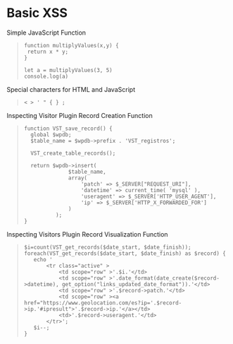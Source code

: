# Basic XSS

Simple JavaScript Function
>``` shell
>function multiplyValues(x,y) {
>  return x * y;
>}
> 
>let a = multiplyValues(3, 5)
>console.log(a)
>```

Special characters for HTML and JavaScript
>``` shell
>< > ' " { } ;
>```

Inspecting Visitor Plugin Record Creation Function
>``` shell
>function VST_save_record() {
>	global $wpdb;
>	$table_name = $wpdb->prefix . 'VST_registros';
>
>	VST_create_table_records();
>
>	return $wpdb->insert(
>				$table_name,
>				array(
>					'patch' => $_SERVER["REQUEST_URI"],
>					'datetime' => current_time( 'mysql' ),
>					'useragent' => $_SERVER['HTTP_USER_AGENT'],
>					'ip' => $_SERVER['HTTP_X_FORWARDED_FOR']
>				)
>			);
>}
>```

Inspecting Visitors Plugin Record Visualization Function
>``` shell
>$i=count(VST_get_records($date_start, $date_finish));
>foreach(VST_get_records($date_start, $date_finish) as $record) {
>    echo '
>        <tr class="active" >
>            <td scope="row" >'.$i.'</td>
>            <td scope="row" >'.date_format(date_create($record->datetime), get_option("links_updated_date_format")).'</td>
>            <td scope="row" >'.$record->patch.'</td>
>            <td scope="row" ><a href="https://www.geolocation.com/es?ip='.$record->ip.'#ipresult">'.$record->ip.'</a></td>
>            <td>'.$record->useragent.'</td>
>        </tr>';
>    $i--;
>}
>```
